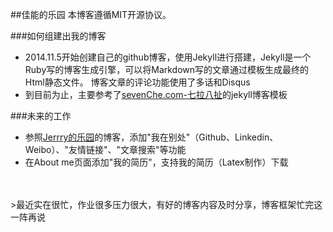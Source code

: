 
##佳能的乐园
本博客遵循MIT开源协议。

###如何组建出我的博客
+ 2014.11.5开始创建自己的github博客，使用Jekyll进行搭建，Jekyll是一个Ruby写的博客生成引擎，可以将Markdown写的文章通过模板生成最终的Html静态文件。
博客文章的评论功能使用了多话和Disqus
+ 到目前为止，主要参考了[sevenChe.com-七拉八扯](http://blog.sevenche.com/)的jekyll博客模板

###未来的工作
+ 参照[Jerrry的乐园](http://http://jerryzou.com/)的博客，添加"我在别处"（Github、Linkedin、Weibo）、"友情链接"、"文章搜索"等功能
+ 在About me页面添加"我的简历"，支持我的简历（Latex制作）下载
<br/>
<br/>
>最近实在很忙，作业很多压力很大，有好的博客内容及时分享，博客框架忙完这一阵再说


